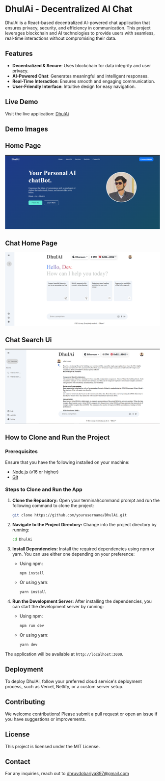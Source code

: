 # DhulAi - Decentralized AI Chat

DhulAi is a React-based decentralized AI-powered chat application that ensures privacy, security, and efficiency in communication. This project leverages blockchain and AI technologies to provide users with seamless, real-time interactions without compromising their data.

## Features

- **Decentralized & Secure**: Uses blockchain for data integrity and user privacy.
- **AI-Powered Chat**: Generates meaningful and intelligent responses.
- **Real-Time Interaction**: Ensures smooth and engaging communication.
- **User-Friendly Interface**: Intuitive design for easy navigation.

## Live Demo

Visit the live application: [DhulAi](https://ai-chat-r2ezpmrk0-dhruvs-projects-91859a0e.vercel.app/)

## Demo Images

## Home Page

![img alt](chatbot/Demo3.png)

## Chat Home Page

![img alt](chatbot/Demo2.png)

## Chat Search Ui
![img alt](chatbot/Demo1.png)

## How to Clone and Run the Project

### Prerequisites
Ensure that you have the following installed on your machine:
- [Node.js](https://nodejs.org/) (v16 or higher)
- [Git](https://git-scm.com/)

### Steps to Clone and Run the App

1. **Clone the Repository:**
   Open your terminal/command prompt and run the following command to clone the project:
   ```bash
   git clone https://github.com/yourusername/DhulAi.git
   ```

2. **Navigate to the Project Directory:**
   Change into the project directory by running:
   ```bash
   cd DhulAi
   ```

3. **Install Dependencies:**
   Install the required dependencies using npm or yarn. You can use either one depending on your preference:
   
   - Using npm:
     ```bash
     npm install
     ```
   - Or using yarn:
     ```bash
     yarn install
     ```

4. **Run the Development Server:**
   After installing the dependencies, you can start the development server by running:
   
   - Using npm:
     ```bash
     npm run dev
     ```
   - Or using yarn:
     ```bash
     yarn dev
     ```

The application will be available at `http://localhost:3000`.

## Deployment
To deploy DhulAi, follow your preferred cloud service's deployment process, such as Vercel, Netlify, or a custom server setup.

## Contributing
We welcome contributions! Please submit a pull request or open an issue if you have suggestions or improvements.

## License
This project is licensed under the MIT License.

## Contact
For any inquiries, reach out to dhruvdobariya897@gmail.com

